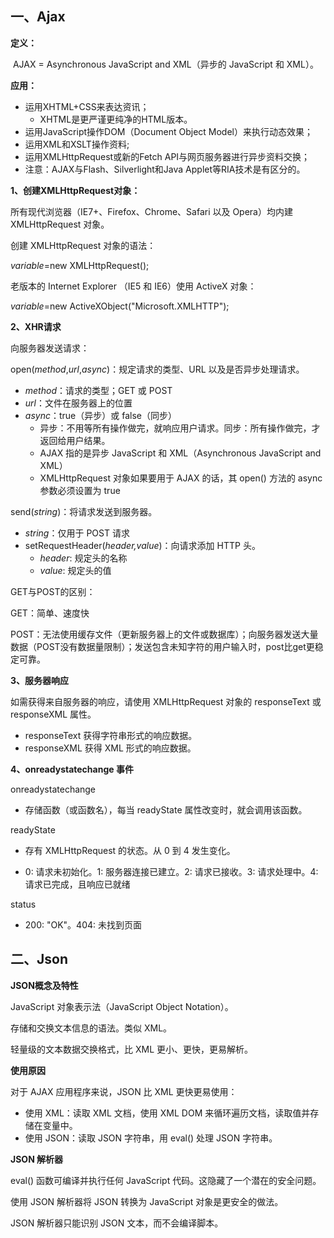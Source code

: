 ## 一、Ajax

**定义：**

​	AJAX = Asynchronous JavaScript and XML（异步的 JavaScript 和 XML）。



**应用：**

- 运用XHTML+CSS来表达资讯；
  - XHTML是更严谨更纯净的HTML版本。
- 运用JavaScript操作DOM（Document Object Model）来执行动态效果；
- 运用XML和XSLT操作资料;
- 运用XMLHttpRequest或新的Fetch API与网页服务器进行异步资料交换；
- 注意：AJAX与Flash、Silverlight和Java Applet等RIA技术是有区分的。



**1、创建XMLHttpRequest对象：**

所有现代浏览器（IE7+、Firefox、Chrome、Safari 以及 Opera）均内建 XMLHttpRequest 对象。

创建 XMLHttpRequest 对象的语法：

*variable*=new XMLHttpRequest();

老版本的 Internet Explorer （IE5 和 IE6）使用 ActiveX 对象：

*variable*=new ActiveXObject("Microsoft.XMLHTTP");



**2、XHR请求**

向服务器发送请求：

open(*method*,*url*,*async*)：规定请求的类型、URL 以及是否异步处理请求。

- *method*：请求的类型；GET 或 POST
- *url*：文件在服务器上的位置
- *async*：true（异步）或 false（同步）
  - 异步：不用等所有操作做完，就响应用户请求。同步：所有操作做完，才返回给用户结果。
  - AJAX 指的是异步 JavaScript 和 XML（Asynchronous JavaScript and XML）
  - XMLHttpRequest 对象如果要用于 AJAX 的话，其 open() 方法的 async 参数必须设置为 true

send(*string*)：将请求发送到服务器。

- *string*：仅用于 POST 请求
- setRequestHeader(*header,value*)：向请求添加 HTTP 头。
  - *header*: 规定头的名称
  - *value*: 规定头的值



GET与POST的区别：

GET：简单、速度快

POST：无法使用缓存文件（更新服务器上的文件或数据库）；向服务器发送大量数据（POST没有数据量限制）；发送包含未知字符的用户输入时，post比get更稳定可靠。



**3、服务器响应**

如需获得来自服务器的响应，请使用 XMLHttpRequest 对象的 responseText 或 responseXML 属性。

- responseText	获得字符串形式的响应数据。
- responseXML	获得 XML 形式的响应数据。



**4、onreadystatechange 事件**

onreadystatechange

- 存储函数（或函数名），每当 readyState 属性改变时，就会调用该函数。

readyState

- 存有 XMLHttpRequest 的状态。从 0 到 4 发生变化。

- 0: 请求未初始化。1: 服务器连接已建立。2: 请求已接收。3: 请求处理中。4: 请求已完成，且响应已就绪

status

- 200: "OK"。404: 未找到页面



## 二、Json

**JSON概念及特性**

JavaScript 对象表示法（JavaScript Object Notation）。

存储和交换文本信息的语法。类似 XML。

轻量级的文本数据交换格式，比 XML 更小、更快，更易解析。



**使用原因**

对于 AJAX 应用程序来说，JSON 比 XML 更快更易使用：

- 使用 XML：读取 XML 文档，使用 XML DOM 来循环遍历文档，读取值并存储在变量中。
- 使用 JSON：读取 JSON 字符串，用 eval() 处理 JSON 字符串。



**JSON 解析器**

eval() 函数可编译并执行任何 JavaScript 代码。这隐藏了一个潜在的安全问题。

使用 JSON 解析器将 JSON 转换为 JavaScript 对象是更安全的做法。

JSON 解析器只能识别 JSON 文本，而不会编译脚本。

